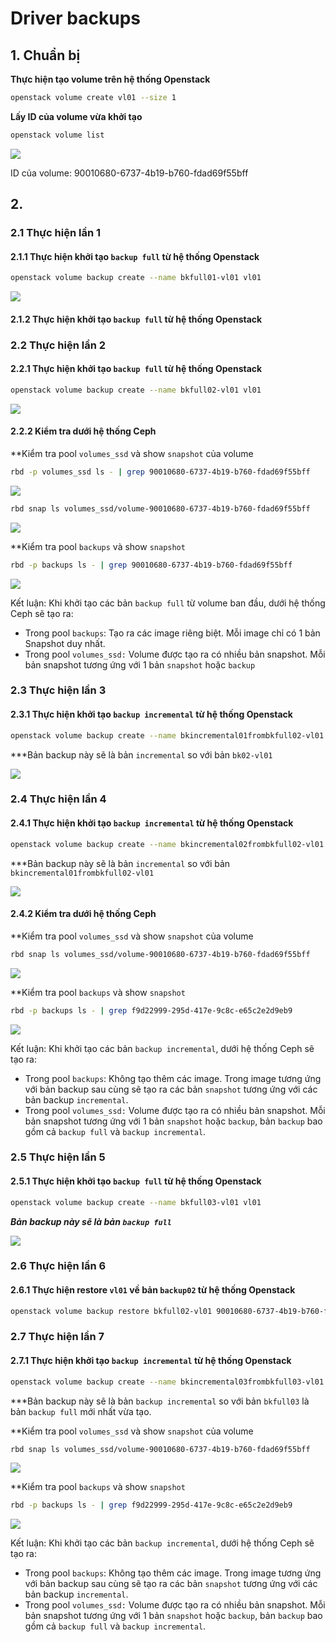 # Driver backups
## 1. Chuẩn bị
**Thực hiện tạo volume trên hệ thống Openstack**
```sh
openstack volume create vl01 --size 1
```
**Lấy ID của volume vừa khởi tạo**
```sh
openstack volume list
```
<img src=https://i.imgur.com/qNNvBCn.png>

ID của volume: 90010680-6737-4b19-b760-fdad69f55bff

## 2. 
### 2.1 Thực hiện lần 1
#### 2.1.1 Thực hiện khởi tạo `backup full` từ hệ thống Openstack
```sh
openstack volume backup create --name bkfull01-vl01 vl01
```
<img src=https://i.imgur.com/tOvDjII.png>

#### 2.1.2 Thực hiện khởi tạo `backup full` từ hệ thống Openstack

### 2.2 Thực hiện lần 2
#### 2.2.1 Thực hiện khởi tạo `backup full` từ hệ thống Openstack
```sh
openstack volume backup create --name bkfull02-vl01 vl01
```
<img src=https://i.imgur.com/9Q8OVqy.png>

#### 2.2.2 Kiểm tra dưới hệ thống Ceph
**Kiểm tra pool `volumes_ssd` và show `snapshot` của volume

```sh
rbd -p volumes_ssd ls - | grep 90010680-6737-4b19-b760-fdad69f55bff
```
<img src=https://i.imgur.com/mpz3Rrt.png>

```sh
rbd snap ls volumes_ssd/volume-90010680-6737-4b19-b760-fdad69f55bff
```
<img src=https://i.imgur.com/UQG4xNk.png>

**Kiểm tra pool `backups` và show `snapshot`

```sh
rbd -p backups ls - | grep 90010680-6737-4b19-b760-fdad69f55bff
```
<img src=blob:https://imgur.com/e6477deb-3c5d-4658-8629-9badc27d88db>

Kết luận: Khi khởi tạo các bản `backup full` từ volume ban đầu, dưới hệ thống Ceph sẽ tạo ra:
- Trong pool `backups`: Tạo ra các image riêng biệt. Mỗi image chỉ có 1 bản Snapshot duy nhất.
- Trong pool `volumes_ssd:` Volume được tạo ra có nhiều bản snapshot. Mỗi bản snapshot tương ứng với 1 bản `snapshot` hoặc `backup`

### 2.3 Thực hiện lần 3
#### 2.3.1 Thực hiện khởi tạo `backup incremental` từ hệ thống Openstack
```sh
openstack volume backup create --name bkincremental01frombkfull02-vl01 vl01 --incremental
```
***Bản backup này sẽ là bản `incremental` so với bản `bk02-vl01`

<img src=https://i.imgur.com/iK4plbg.png>

### 2.4 Thực hiện lần 4
#### 2.4.1 Thực hiện khởi tạo `backup incremental` từ hệ thống Openstack
```sh
openstack volume backup create --name bkincremental02frombkfull02-vl01 vl01 --incremental
```
***Bản backup này sẽ là bản `incremental` so với bản `bkincremental01frombkfull02-vl01`

<img src=https://i.imgur.com/NwHBwtt.png>

#### 2.4.2 Kiểm tra dưới hệ thống Ceph
**Kiểm tra pool `volumes_ssd` và show `snapshot` của volume

```sh
rbd snap ls volumes_ssd/volume-90010680-6737-4b19-b760-fdad69f55bff
```
<img src=https://i.imgur.com/jfEy3kE.png>

**Kiểm tra pool `backups` và show `snapshot`

```sh
rbd -p backups ls - | grep f9d22999-295d-417e-9c8c-e65c2e2d9eb9
```
<img src=https://i.imgur.com/lUUk5eA.png>

Kết luận: Khi khởi tạo các bản `backup incremental`, dưới hệ thống Ceph sẽ tạo ra:
- Trong pool `backups`: Không tạo thêm các image. Trong image tương ứng với bản backup sau cùng sẽ tạo ra các bản `snapshot` tương ứng với các bản backup `incremental`.
- Trong pool `volumes_ssd:` Volume được tạo ra có nhiều bản snapshot. Mỗi bản snapshot tương ứng với 1 bản `snapshot` hoặc `backup`, bản `backup` bao gồm cả `backup full` và `backup incremental`.

### 2.5 Thực hiện lần 5
#### 2.5.1 Thực hiện khởi tạo `backup full` từ hệ thống Openstack
```sh
openstack volume backup create --name bkfull03-vl01 vl01
```

***Bản backup này sẽ là bản `backup full`***

<img src=https://i.imgur.com/AVdA5Nm.png>

### 2.6 Thực hiện lần 6
#### 2.6.1 Thực hiện restore `vl01` về bản `backup02` từ hệ thống Openstack
```sh
openstack volume backup restore bkfull02-vl01 90010680-6737-4b19-b760-fdad69f55bff
```

### 2.7 Thực hiện lần 7
#### 2.7.1 Thực hiện khởi tạo `backup incremental` từ hệ thống Openstack
```sh
openstack volume backup create --name bkincremental03frombkfull03-vl01 vl01 --incremental
```
***Bản backup này sẽ là bản `backup incremental` so với bản `bkfull03` là bản `backup full` mới nhất vừa tạo.

**Kiểm tra pool `volumes_ssd` và show `snapshot` của volume

```sh
rbd snap ls volumes_ssd/volume-90010680-6737-4b19-b760-fdad69f55bff
```
<img src=https://i.imgur.com/bOUuSrR.png>

**Kiểm tra pool `backups` và show `snapshot`

```sh
rbd -p backups ls - | grep f9d22999-295d-417e-9c8c-e65c2e2d9eb9
```
<img src=https://i.imgur.com/yydSLuo.png>

Kết luận: Khi khởi tạo các bản `backup incremental`, dưới hệ thống Ceph sẽ tạo ra:
- Trong pool `backups`: Không tạo thêm các image. Trong image tương ứng với bản backup sau cùng sẽ tạo ra các bản `snapshot` tương ứng với các bản backup `incremental`.
- Trong pool `volumes_ssd:` Volume được tạo ra có nhiều bản snapshot. Mỗi bản snapshot tương ứng với 1 bản `snapshot` hoặc `backup`, bản `backup` bao gồm cả `backup full` và `backup incremental`.
